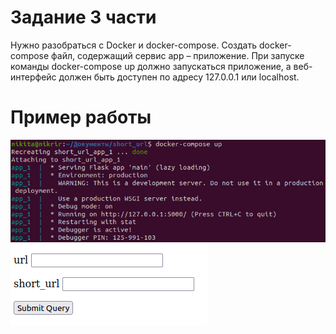 # Задание 3 части
Нужно разобраться с Docker и docker-compose. Создать docker-compose файл, содержащий сервис app – приложение. 
При запуске команды docker-compose up должно запускаться приложение, а веб-интерфейс должен быть доступен по адресу 127.0.0.1 или localhost.

# Пример работы
![Image](https://github.com/Nikittttt/short_url/raw/stage_3/Image/пример_работы.png)
![Image](https://github.com/Nikittttt/short_url/raw/stage_3/Image/пример_работы2.png)
